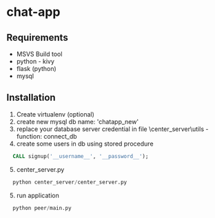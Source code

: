 # chat-app
## Requirements
 - MSVS Build tool 
 - python - kivy
 - flask (python)
 - mysql

## Installation
1. Create virtualenv (optional)
2. create new mysql db name: 'chatapp_new'
3. replace your database server credential in file \center_server\utils - function: connect_db
4. create some users in db using stored procedure
```sql
  CALL signup('__username__', '__password__');
```
5. center_server.py
```python
  python center_server/center_server.py
```
5. run application
```python
  python peer/main.py
```
